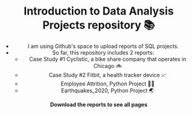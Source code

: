 <header>

# Introduction to Data Analysis Projects repository 📚

- I am using Github's space to upload reports of SQL projects.
- So far, this repository includes 2 reports:
  - Case Study #1 Cyclistic, a bike share company that operates in Chicago 🚲
  - Case Study #2 Fitbit, a health tracker device 📈
  - Employee Attrition, Python Project 👨‍💼
  - Earthquakes_2020, Python Project 🌏

**Download the reports to see all pages**



